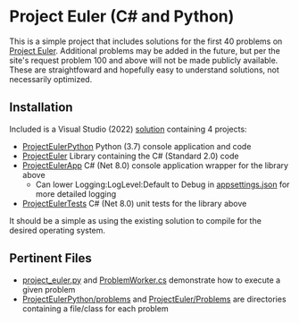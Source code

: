 # Project Euler (C# and Python)
This is a simple project that includes solutions for the first 40 problems on [Project Euler](https://projecteuler.net). Additional problems may be added in the future, but per the site's request problem 100 and above will not be made publicly available. These are straightfoward and hopefully easy to understand solutions, not necessarily optimized.

## Installation
Included is a Visual Studio (2022) [solution](ProjectEuler.sln) containing 4 projects:

- [ProjectEulerPython](ProjectEulerPython/ProjectEulerPython.pyproj) Python (3.7) console application and code
- [ProjectEuler](ProjectEuler/ProjectEuler.csproj) Library containing the C# (Standard 2.0) code
- [ProjectEulerApp](ProjectEulerApp/ProjectEulerApp.csproj) C# (Net 8.0) console application wrapper for the library above
    - Can lower Logging:LogLevel:Default to Debug in [appsettings.json](ProjectEulerApp/appsettings.json) for more detailed logging
- [ProjectEulerTests](ProjectEulerTests/ProjectEulerTests.csproj) C# (Net 8.0) unit tests for the library above

It should be a simple as using the existing solution to compile for the desired operating system.

## Pertinent Files

- [project_euler.py](ProjectEulerPython/project_euler.py) and [ProblemWorker.cs](ProjectEulerApp/ProblemWorker.cs) demonstrate how to execute a given problem
- [ProjectEulerPython/problems](ProjectEulerPython/problems) and [ProjectEuler/Problems](ProjectEuler/Problems) are directories containing a file/class for each problem

